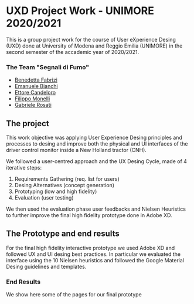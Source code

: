 # UXD Project Work - UNIMORE 2020/2021

This is a group project work for the course of User eXperience Desing (UXD) done at University of Modena and Reggio Emilia (UNIMORE) in the second semester of the accademic year of 2020/2021.

### The Team "Segnali di Fumo"

- [Benedetta Fabrizi]()
- [Emanuele Bianchi]()
- [Ettore Candeloro]()
- [Filippo Monelli]()
- [Gabriele Rosati]()

## The project

This work objective was applying User Experience Desing principles and processes to desing and improve both the physical and UI interfaces of the driver control monitor inside a New Holland tractor (CNH).

We followed a user-centred approach and the UX Desing Cycle, made of 4 iterative steps:

1. Requirements Gathering (req. list for users)
2. Desing Alternatives (concept generation)
3. Prototyping (low and high fidelity)
4. Evaluation (user testing)

We then used the evaluation phase user feedbacks and Nielsen Heuristics to further improve the final high fidelity prototype done in Adobe XD.

## The Prototype and end results

For the final high fidelity interactive prototype we used Adobe XD and followed UX and UI desing best practices. In particular we evaluated the interface using the 10 Nielsen heuristics and followed the Google Material Desing guidelines and templates.

### End Results
We show here some of the pages for our final prototype
